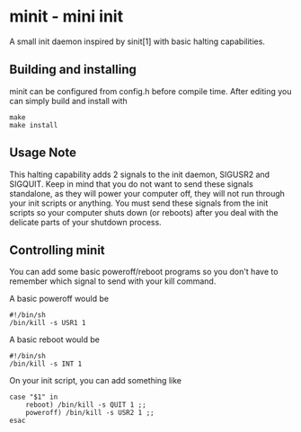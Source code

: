 minit - mini init
=================

A small init daemon inspired by sinit[1]
with basic halting capabilities.

Building and installing
-----------------------

minit can be configured from config.h before
compile time. After editing you can simply build
and install with

    make
    make install

Usage Note
----------

This halting capability adds 2 signals to
the init daemon, SIGUSR2 and SIGQUIT. Keep
in mind that you do not want to send these
signals standalone, as they will power your
computer off, they will not run through your
init scripts or anything. You must send these
signals from the init scripts so your computer
shuts down (or reboots) after you deal with the
delicate parts of your shutdown process.


Controlling minit
-----------------

You can add some basic poweroff/reboot programs
so you don't have to remember which signal to send
with your kill command.

A basic poweroff would be

    #!/bin/sh
    /bin/kill -s USR1 1

A basic reboot would be

    #!/bin/sh
    /bin/kill -s INT 1


On your init script, you can add something like

    case "$1" in
        reboot) /bin/kill -s QUIT 1 ;;
        poweroff) /bin/kill -s USR2 1 ;;
    esac

